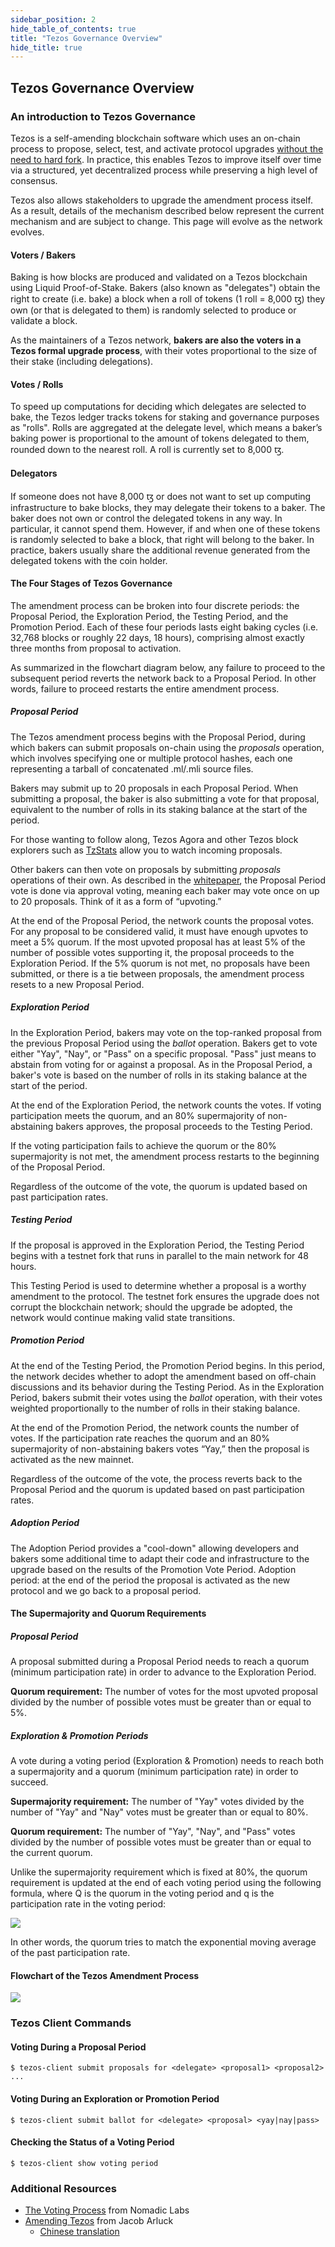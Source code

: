 ```yaml
---
sidebar_position: 2
hide_table_of_contents: true
title: "Tezos Governance Overview"
hide_title: true
---
```

## Tezos Governance Overview



### An introduction to Tezos Governance <a id="an-introduction-to-tezos-governance"></a>

Tezos is a self-amending blockchain software which uses an on-chain process to propose, select, test, and activate protocol upgrades [without the need to hard fork](https://medium.com/tezos/there-is-no-need-for-hard-forks-86b68165e67d). In practice, this enables Tezos to improve itself over time via a structured, yet decentralized process while preserving a high level of consensus.

Tezos also allows stakeholders to upgrade the amendment process itself. As a result, details of the mechanism described below represent the current mechanism and are subject to change. This page will evolve as the network evolves.

#### Voters / Bakers <a id="voters--bakers"></a>

Baking is how blocks are produced and validated on a Tezos blockchain using Liquid Proof-of-Stake. Bakers \(also known as "delegates"\) obtain the right to create \(i.e. bake\) a block when a roll of tokens \(1 roll = 8,000 ꜩ\) they own \(or that is delegated to them\) is randomly selected to produce or validate a block.

As the maintainers of a Tezos network, **bakers are also the voters in a Tezos formal upgrade process**, with their votes proportional to the size of their stake \(including delegations\).

#### Votes / Rolls <a id="votes--rolls"></a>

To speed up computations for deciding which delegates are selected to bake, the Tezos ledger tracks tokens for staking and governance purposes as "rolls". Rolls are aggregated at the delegate level, which means a baker’s baking power is proportional to the amount of tokens delegated to them, rounded down to the nearest roll. A roll is currently set to 8,000 ꜩ.

#### Delegators <a id="delegators"></a>

If someone does not have 8,000 ꜩ or does not want to set up computing infrastructure to bake blocks, they may delegate their tokens to a baker. The baker does not own or control the delegated tokens in any way. In particular, it cannot spend them. However, if and when one of these tokens is randomly selected to bake a block, that right will belong to the baker. In practice, bakers usually share the additional revenue generated from the delegated tokens with the coin holder.

#### The Four Stages of Tezos Governance <a id="the-four-stages-of-tezos-governance"></a>

The amendment process can be broken into four discrete periods: the Proposal Period, the Exploration Period, the Testing Period, and the Promotion Period. Each of these four periods lasts eight baking cycles \(i.e. 32,768 blocks or roughly 22 days, 18 hours\), comprising almost exactly three months from proposal to activation.

As summarized in the flowchart diagram below, any failure to proceed to the subsequent period reverts the network back to a Proposal Period. In other words, failure to proceed restarts the entire amendment process.

##### Proposal Period <a id="proposal-period"></a>

The Tezos amendment process begins with the Proposal Period, during which bakers can submit proposals on-chain using the _proposals_ operation, which involves specifying one or multiple protocol hashes, each one representing a tarball of concatenated .ml/.mli source files.

Bakers may submit up to 20 proposals in each Proposal Period. When submitting a proposal, the baker is also submitting a vote for that proposal, equivalent to the number of rolls in its staking balance at the start of the period.

For those wanting to follow along, Tezos Agora and other Tezos block explorers such as [TzStats](https://tzstats.com/) allow you to watch incoming proposals.

Other bakers can then vote on proposals by submitting _proposals_ operations of their own. As described in the [whitepaper](https://tezos.com/static/white_paper-2dc8c02267a8fb86bd67a108199441bf.pdf), the Proposal Period vote is done via approval voting, meaning each baker may vote once on up to 20 proposals. Think of it as a form of “upvoting.”

At the end of the Proposal Period, the network counts the proposal votes. For any proposal to be considered valid, it must have enough upvotes to meet a 5% quorum. If the most upvoted proposal has at least 5% of the number of possible votes supporting it, the proposal proceeds to the Exploration Period. If the 5% quorum is not met, no proposals have been submitted, or there is a tie between proposals, the amendment process resets to a new Proposal Period.

##### Exploration Period <a id="exploration-period"></a>

In the Exploration Period, bakers may vote on the top-ranked proposal from the previous Proposal Period using the _ballot_ operation. Bakers get to vote either "Yay", "Nay", or "Pass" on a specific proposal. "Pass" just means to abstain from voting for or against a proposal. As in the Proposal Period, a baker's vote is based on the number of rolls in its staking balance at the start of the period.

At the end of the Exploration Period, the network counts the votes. If voting participation meets the quorum, and an 80% supermajority of non-abstaining bakers approves, the proposal proceeds to the Testing Period.

If the voting participation fails to achieve the quorum or the 80% supermajority is not met, the amendment process restarts to the beginning of the Proposal Period.

Regardless of the outcome of the vote, the quorum is updated based on past participation rates.

##### Testing Period <a id="testing-period"></a>

If the proposal is approved in the Exploration Period, the Testing Period begins with a testnet fork that runs in parallel to the main network for 48 hours.

This Testing Period is used to determine whether a proposal is a worthy amendment to the protocol. The testnet fork ensures the upgrade does not corrupt the blockchain network; should the upgrade be adopted, the network would continue making valid state transitions.

##### Promotion Period <a id="promotion-period"></a>

At the end of the Testing Period, the Promotion Period begins. In this period, the network decides whether to adopt the amendment based on off-chain discussions and its behavior during the Testing Period. As in the Exploration Period, bakers submit their votes using the _ballot_ operation, with their votes weighted proportionally to the number of rolls in their staking balance.

At the end of the Promotion Period, the network counts the number of votes. If the participation rate reaches the quorum and an 80% supermajority of non-abstaining bakers votes “Yay,” then the proposal is activated as the new mainnet.

Regardless of the outcome of the vote, the process reverts back to the Proposal Period and the quorum is updated based on past participation rates.

##### Adoption Period

The Adoption Period provides a "cool-down" allowing developers and bakers some additional time to adapt their code and infrastructure to the upgrade based on the results of the Promotion Vote Period. Adoption period: at the end of the period the proposal is activated as the new protocol and we go back to a proposal period.

#### The Supermajority and Quorum Requirements <a id="the-supermajority-and-quorum-requirements"></a>

##### Proposal Period <a id="proposal-period-1"></a>

A proposal submitted during a Proposal Period needs to reach a quorum \(minimum participation rate\) in order to advance to the Exploration Period.

**Quorum requirement:** The number of votes for the most upvoted proposal divided by the number of possible votes must be greater than or equal to 5%.

##### Exploration & Promotion Periods <a id="exploration--promotion-periods"></a>

A vote during a voting period \(Exploration & Promotion\) needs to reach both a supermajority and a quorum \(minimum participation rate\) in order to succeed.

**Supermajority requirement:** The number of "Yay" votes divided by the number of "Yay" and "Nay" votes must be greater than or equal to 80%.

**Quorum requirement:** The number of "Yay", "Nay", and "Pass" votes divided by the number of possible votes must be greater than or equal to the current quorum.

Unlike the supermajority requirement which is fixed at 80%, the quorum requirement is updated at the end of each voting period using the following formula, where Q is the quorum in the voting period and q is the participation rate in the voting period:

![](https://www.tezosagora.org/static/quorum_update_formula.57c468e0.png)

In other words, the quorum tries to match the exponential moving average of the past participation rate.

#### Flowchart of the Tezos Amendment Process <a id="flowchart-of-the-tezos-amendment-process"></a>

![](https://www.tezosagora.org/static/Tezos_governance_mechanism.2e932662.png)

### Tezos Client Commands <a id="commands"></a>

#### Voting During a Proposal Period <a id="proposals"></a>

```text
$ tezos-client submit proposals for <delegate> <proposal1> <proposal2> ...
```

#### Voting During an Exploration or Promotion Period <a id="ballot"></a>

```text
$ tezos-client submit ballot for <delegate> <proposal> <yay|nay|pass>
```

#### Checking the Status of a Voting Period <a id="status"></a>

```text
$ tezos-client show voting period
```

### Additional Resources <a id="additional-resources"></a>

* [The Voting Process](https://tezos.gitlab.io/whitedoc/voting.html) from Nomadic Labs
* [Amending Tezos](https://medium.com/tezos/amending-tezos-b77949d97e1e) from Jacob Arluck
  * [Chinese translation](https://tezos.org.cn/amendingtezos/)

